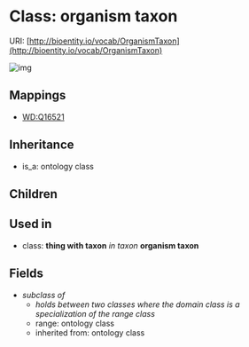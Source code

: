 # Class: organism taxon




URI: [http://bioentity.io/vocab/OrganismTaxon](http://bioentity.io/vocab/OrganismTaxon)

![img](http://yuml.me/diagram/nofunky;dir:TB/class/\[OrganismTaxon]-%20subclass%20of(i)%20%3F>\[OntologyClass],%20\[ThingWithTaxon]-%20in%20taxon(i)%20%3F>\[OrganismTaxon],%20\[OntologyClass]^-\[OrganismTaxon])
## Mappings

 * [WD:Q16521](http://purl.obolibrary.org/obo/WD_Q16521)
## Inheritance

 *  is_a: ontology class
## Children

## Used in

 *  class: **thing with taxon** *in taxon* **organism taxon**
## Fields

 * _subclass of_
    * _holds between two classes where the domain class is a specialization of the range class_
    * range: ontology class
    * inherited from: ontology class
